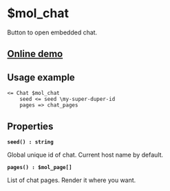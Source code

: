# $mol_chat

Button to open embedded chat.

## [Online demo](https://mol.js.org/app/demo/-/#demo=mol_chat)

## Usage example

```
<= Chat $mol_chat
	seed <= seed \my-super-duper-id
	pages => chat_pages
```

## Properties

**`seed() : string`**

Global unique id of chat. Current host name by default.

**`pages() : $mol_page[]`**

List of chat pages. Render it where you want.
